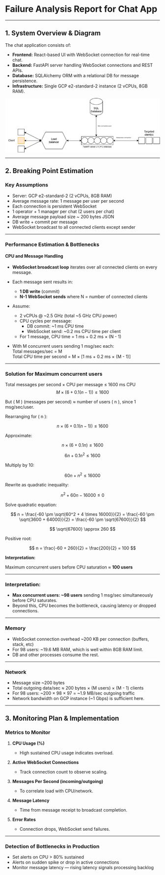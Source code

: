 # Failure Analysis Report for Chat App

---

## 1. System Overview & Diagram

The chat application consists of:

- **Frontend:** React-based UI with WebSocket connection for real-time chat.
- **Backend:** FastAPI server handling WebSocket connections and REST APIs.
- **Database:** SQLAlchemy ORM with a relational DB for message persistence.
- **Infrastructure:** Single GCP e2-standard-2 instance (2 vCPUs, 8GB RAM).

![System Diagram](Task.drawio.png)


---

## 2. Breaking Point Estimation

### Key Assumptions

- Server: GCP e2-standard-2 (2 vCPUs, 8GB RAM)
- Average message rate: 1 message per user per second
- Each connection is persistent WebSocket
- 1 operator + 1 manager per chat (2 users per chat)
- Average message payload size ~ 200 bytes JSON
- DB write + commit per message
- WebSocket broadcast to all connected clients except sender

---

### Performance Estimation & Bottlenecks

#### CPU and Message Handling

- **WebSocket broadcast loop** iterates over all connected clients on every message.
- Each message sent results in:

  - **1 DB write** (commit)  
  - **N-1 WebSocket sends** where N = number of connected clients  

- Assume:
  - 2 vCPUs @ ~2.5 GHz (total ~5 GHz CPU power)
  - CPU cycles per message:  
    - DB commit: ~1 ms CPU time  
    - WebSocket send: ~0.2 ms CPU time per client  
  - For 1 message, CPU time = 1 ms + 0.2 ms × (N - 1)

- With M concurrent users sending 1 msg/sec each:  
  Total messages/sec = M  
  Total CPU time per second = M × [1 ms + 0.2 ms × (M - 1)]

---

### Solution for Maximum concurrent users

Total messages per second × CPU per message ≤ 1600 ms CPU
$$
    M \times (6 + 0.1(n - 1)) \leq 1600
$$

But \( M \) (messages per second) ≈ number of users \( n \), since 1 msg/sec/user.

Rearranging for \( n \):

$$
n \times (6 + 0.1(n - 1)) \leq 1600
$$

Approximate:

$$
n \times (6 + 0.1n) \leq 1600
$$

$$
6n + 0.1n^2 \leq 1600
$$

Multiply by 10:

$$
60n + n^2 \leq 16000
$$

Rewrite as quadratic inequality:

$$
n^2 + 60n - 16000 \leq 0
$$

Solve quadratic equation:

$$
n = \frac{-60 \pm \sqrt{60^2 + 4 \times 16000}}{2} = \frac{-60 \pm \sqrt{3600 + 64000}}{2} = \frac{-60 \pm \sqrt{67600}}{2}
$$

$$
\sqrt{67600} \approx 260
$$

Positive root:

$$
n = \frac{-60 + 260}{2} = \frac{200}{2} = 100
$$

**Interpretation:**

Maximum concurrent users before CPU saturation ≈ **100 users**

---

### Interpretation:

- **Max concurrent users: ~98 users** sending 1 msg/sec simultaneously before CPU saturates.  
- Beyond this, CPU becomes the bottleneck, causing latency or dropped connections.

---

### Memory

- WebSocket connection overhead ~200 KB per connection (buffers, stack, etc)  
- For 98 users: ~19.6 MB RAM, which is well within 8GB RAM limit.  
- DB and other processes consume the rest.

---

### Network

- Message size ~200 bytes  
- Total outgoing data/sec ≈ 200 bytes × (M users) × (M - 1) clients  
- For 98 users: ~200 × 98 × 97 = ~1.9 MB/sec outgoing traffic  
- Network bandwidth on GCP instance (~1 Gbps) is sufficient here.

---

## 3. Monitoring Plan & Implementation

### Metrics to Monitor

1. **CPU Usage (%)**  
   - High sustained CPU usage indicates overload.

2. **Active WebSocket Connections**  
   - Track connection count to observe scaling.

3. **Messages Per Second (incoming/outgoing)**  
   - To correlate load with CPU/network.

4. **Message Latency**  
   - Time from message receipt to broadcast completion.

5. **Error Rates**  
   - Connection drops, WebSocket send failures.

---

### Detection of Bottlenecks in Production

- Set alerts on CPU > 80% sustained  
- Alerts on sudden spike or drop in active connections  
- Monitor message latency — rising latency signals processing backlog


